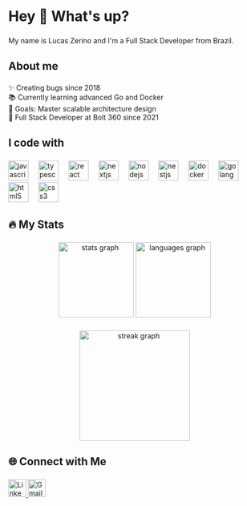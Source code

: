 <h1 align="left">Hey 👋 What's up?</h1>

###

<p align="left">My name is Lucas Zerino and I'm a Full Stack Developer from Brazil.</p>

###

<h2 align="left">About me</h2>

###

<p align="left">✨ Creating bugs since 2018<br>📚 Currently learning advanced Go and Docker<br>🎯 Goals: Master scalable architecture design<br>💼 Full Stack Developer at Bolt 360 since 2021</p>

###

<h2 align="left">I code with</h2>

###

<div align="left">
  <img src="https://cdn.jsdelivr.net/gh/devicons/devicon/icons/javascript/javascript-original.svg" height="40" alt="javascript logo" />
  <img width="12" />
  <img src="https://cdn.jsdelivr.net/gh/devicons/devicon/icons/typescript/typescript-original.svg" height="40" alt="typescript logo" />
  <img width="12" />
  <img src="https://cdn.jsdelivr.net/gh/devicons/devicon/icons/react/react-original.svg" height="40" alt="react logo" />
  <img width="12" />
  <img src="https://cdn.jsdelivr.net/gh/devicons/devicon/icons/nextjs/nextjs-original.svg" height="40" alt="nextjs logo" />
  <img width="12" />
  <img src="https://cdn.jsdelivr.net/gh/devicons/devicon/icons/nodejs/nodejs-original.svg" height="40" alt="nodejs logo" />
  <img width="12" />
  <img src="https://cdn.jsdelivr.net/gh/devicons/devicon/icons/nestjs/nestjs-original.svg" height="40" alt="nestjs logo" />
  <img width="12" />
  <img src="https://cdn.jsdelivr.net/gh/devicons/devicon/icons/docker/docker-plain-wordmark.svg" height="40" alt="docker logo" />
  <img width="12" />
  <img src="https://cdn.jsdelivr.net/gh/devicons/devicon/icons/go/go-original.svg" height="40" alt="golang logo" />
  <img width="12" />
  <img src="https://cdn.jsdelivr.net/gh/devicons/devicon/icons/html5/html5-original.svg" height="40" alt="html5 logo" />
  <img width="12" />
  <img src="https://cdn.jsdelivr.net/gh/devicons/devicon/icons/css3/css3-original.svg" height="40" alt="css3 logo" />
</div>

###

<h2 align="left">🔥 My Stats</h2>

###

<div align="center">
  <img src="https://github-readme-stats.vercel.app/api?username=LucasZerino&hide_title=false&hide_rank=false&show_icons=true&include_all_commits=true&count_private=true&disable_animations=false&theme=tokyonight&locale=en&hide_border=false" height="150" alt="stats graph" />
  <img src="https://github-readme-stats.vercel.app/api/top-langs?username=LucasZerino&locale=en&hide_title=false&layout=compact&card_width=320&langs_count=5&theme=tokyonight&hide_border=false" height="150" alt="languages graph" />
</div>

###

<div align="center">
  <img src="https://streak-stats.demolab.com?user=LucasZerino&locale=en&mode=daily&theme=tokyonight&hide_border=false&border_radius=5&order=3" height="220" alt="streak graph" />
</div>

###

<h2 align="left">🌐 Connect with Me</h2>

###

<div align="left">
  <a href="https://www.linkedin.com/in/lucas-zerino-759a81231/" target="_blank">
    <img src="https://img.shields.io/badge/LinkedIn-0077B5?style=for-the-badge&logo=linkedin&logoColor=white" height="35" alt="LinkedIn logo" />
  </a>
  <a href="mailto:lucaszerino@gmail.com" target="_blank">
    <img src="https://img.shields.io/badge/Gmail-D14836?style=for-the-badge&logo=gmail&logoColor=white" height="35" alt="Gmail logo" />
  </a>
</div>
